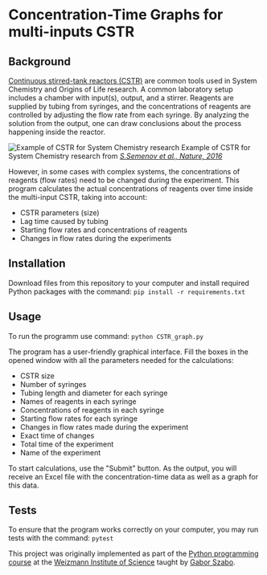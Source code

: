 # Concentration-Time Graphs for multi-inputs CSTR

## Background
[Continuous stirred-tank reactors (CSTR)](https://en.wikipedia.org/wiki/Continuous_stirred-tank_reactor) are common tools used in System Chemistry and Origins of Life research. A common laboratory setup includes a chamber with input(s), output, and a stirrer. Reagents are supplied by tubing from syringes, and the concentrations of reagents are controlled by adjusting the flow rate from each syringe. By analyzing the solution from the output, one can draw conclusions about the process happening inside the reactor.

![Example of CSTR for System Chemistry research](https://scx2.b-cdn.net/gfx/news/2016/57ed138dcf1f6.jpg)
Example of CSTR for System Chemistry research from [*S.Semenov et al., Nature, 2016*](https://www.nature.com/articles/nature19776)

However, in some cases with complex systems, the concentrations of reagents (flow rates) need to be changed during the experiment. This program calculates the actual concentrations of reagents over time inside the multi-input CSTR, taking into account:
* CSTR parameters (size)
* Lag time caused by tubing
* Starting flow rates and concentrations of reagents
* Changes in flow rates during the experiments 


## Installation
Download files from this repository to your computer and install required Python packages with the command:
`pip install -r requirements.txt`

## Usage
To run the programm use command:
`python CSTR_graph.py`

The program has a user-friendly graphical interface. Fill the boxes in the opened window with all the parameters needed for the calculations:
* CSTR size
* Number of syringes
* Tubing length and diameter for each syringe
* Names of reagents in each syringe
* Concentrations of reagents in each syringe
* Starting flow rates for each syringe
* Changes in flow rates made during the experiment
* Exact time of changes
* Total time of the experiment
* Name of the experiment 

To start calculations, use the "Submit" button.
As the output, you will receive an Excel file with the concentration-time data as well as a graph for this data.

## Tests
To ensure that the program works correctly on your computer, you may run tests with the command:
`pytest`

This project was originally implemented as part of the [Python programming course](https://github.com/szabgab/wis-python-course-2024-04) at the [Weizmann Institute of Science](https://www.weizmann.ac.il) taught by [Gabor Szabo](https://szabgab.com/).
